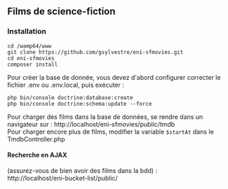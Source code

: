 ## Films de science-fiction

### Installation 
```
cd /wamp64/www
git clone https://github.com/gsylvestre/eni-sfmovies.git 
cd eni-sfmovies
composer install
```

Pour créer la base de donnée, vous devez d'abord configurer correcter le fichier .env ou .env.local, puis exécuter :
```
php bin/console doctrine:database:create 
php bin/console doctrine:schema:update --force
```

Pour charger des films dans la base de données, se rendre dans un navigateur sur : 
http://localhost/eni-sfmovies/public/tmdb  
Pour charger encore plus de films, modifier la variable `$startAt` dans le TmdbController.php

#### Recherche en AJAX 
(assurez-vous de bien avoir des films dans la bdd) :  
http://localhost/eni-bucket-list/public/